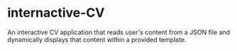 # internactive-CV
 An interactive CV application that reads user's content from a JSON file and dynamically displays that content within a provided template.
